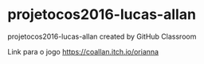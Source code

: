 # projetocos2016-lucas-allan
projetocos2016-lucas-allan created by GitHub Classroom

Link para o jogo
https://coallan.itch.io/orianna
